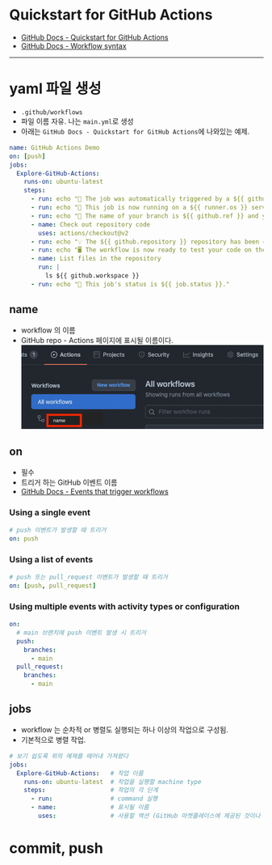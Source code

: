 # Quickstart for GitHub Actions
- [GitHub Docs - Quickstart for GitHub Actions](https://docs.github.com/en/actions/quickstart)
- [GitHub Docs - Workflow syntax](https://docs.github.com/en/actions/learn-github-actions/workflow-syntax-for-github-actions)

---

# yaml 파일 생성
- `.github/workflows`
- 파일 이름 자유. 나는 `main.yml`로 생성
- 아래는 `GitHub Docs - Quickstart for GitHub Actions`에 나와있는 예제.
```yaml
name: GitHub Actions Demo
on: [push]
jobs:
  Explore-GitHub-Actions:
    runs-on: ubuntu-latest
    steps:
      - run: echo "🎉 The job was automatically triggered by a ${{ github.event_name }} event."
      - run: echo "🐧 This job is now running on a ${{ runner.os }} server hosted by GitHub!"
      - run: echo "🔎 The name of your branch is ${{ github.ref }} and your repository is ${{ github.repository }}."
      - name: Check out repository code
        uses: actions/checkout@v2
      - run: echo "💡 The ${{ github.repository }} repository has been cloned to the runner."
      - run: echo "🖥️ The workflow is now ready to test your code on the runner."
      - name: List files in the repository
        run: |
          ls ${{ github.workspace }}
      - run: echo "🍏 This job's status is ${{ job.status }}."
```

## name
- workflow 의 이름
- GitHub repo - Actions 페이지에 표시될 이름이다. \
![name](.%5B20211114%5D_quickstart_for_github_actions_images/6ccafdda.png)

## on
- 필수
- 트리거 하는 GitHub 이벤트 이름
- [GitHub Docs - Events that trigger workflows](https://docs.github.com/en/actions/learn-github-actions/events-that-trigger-workflows)

### Using a single event
```yaml
# push 이벤트가 발생할 때 트리거
on: push
```
### Using a list of events
```yaml
# push 또는 pull_request 이벤트가 발생할 때 트리거
on: [push, pull_request]
```
### Using multiple events with activity types or configuration
```yaml
on:
  # main 브랜치에 push 이벤트 발생 시 트리거
  push:
    branches:
      - main
  pull_request:
    branches:
      - main
```

## jobs
- workflow 는 순차적 or 병렬도 실행되는 하나 이상의 작업으로 구성됨.
- 기본적으로 병렬 작업.

```yaml
# 보기 쉽도록 위의 예제를 떼어내 가져왔다
jobs:
  Explore-GitHub-Actions:   # 작업 이름
    runs-on: ubuntu-latest  # 작업을 실행할 machine type
    steps:                  # 작업의 각 단계
      - run:                # command 실행
      - name:               # 표시될 이름
        uses:               # 사용할 액션 (GitHub 마켓플레이스에 제공된 것이나 현재 repo 에서 만든 것 등)
```

# commit, push
